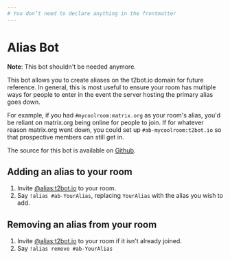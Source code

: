 ```yaml
---
# You don’t need to declare anything in the frontmatter
---
```


# Alias Bot

<div class="beta-warning">

**Note**: This bot shouldn't be needed anymore.

</div>

This bot allows you to create aliases on the t2bot.io domain for future reference. In general, this is most
useful to ensure your room has multiple ways for people to enter in the event the server hosting the primary
alias goes down.

For example, if you had `#mycoolroom:matrix.org` as your room's alias, you'd be reliant on matrix.org being
online for people to join. If for whatever reason matrix.org went down, you could set up `#ab-mycoolroom:t2bot.io`
so that prospective members can still get in.

The source for this bot is available on [Github](https://github.com/turt2live/matrix-alias-bot).


## Adding an alias to your room

1. Invite [@alias:t2bot.io](https://matrix.to/#/@alias:t2bot.io) to your room.
2. Say `!alias #ab-YourAlias`, replacing `YourAlias` with the alias you wish to add.

## Removing an alias from your room

1. Invite [@alias:t2bot.io](https://matrix.to/#/@alias:t2bot.io) to your room if it isn't already joined.
2. Say `!alias remove #ab-YourAlias`
